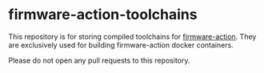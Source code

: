 # firmware-action-toolchains

This repository is for storing compiled toolchains for [firmware-action](https://github.com/9elements/firmware-action). They are exclusively used for building firmware-action docker containers.

Please do not open any pull requests to this repository.

